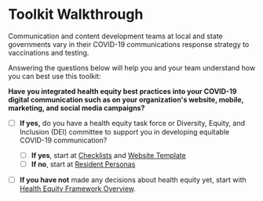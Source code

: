 # Toolkit Walkthrough

Communication and content development teams at local and state governments vary in their COVID-19 communications response strategy to vaccinations and testing. 

Answering the questions below will help you and your team understand how you can best use this toolkit:

**Have you integrated health equity best practices into your COVID-19 digital communication such as on your organization's website, mobile, marketing, and social media campaigns?**

* [ ] **If yes,** do you have a health equity task force or Diversity, Equity, and Inclusion \(DEI\) committee to support you in developing equitable COVID-19 communication?

  * [ ] **If yes**, start at [Checklists](../tools-and-templates/checklists.md) and [Website Template](../tools-and-templates/website-template.md)
  * [ ] **If no**, start at [Resident Personas](../what-we-know/resident-personas.md)

* [ ] **If you have not** made any decisions about health equity yet, start with [Health Equity Framework Overview](health-equity-framework-overview/).

